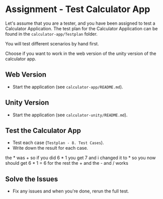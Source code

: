 # Assignment - Test Calculator App
Let's assume that you are a tester, and you have been assigned to test a Calculator Application.
The test plan for the Calculator Application can be found in the `calculator-app/Testplan` folder.

You will test different scenarios by hand first.

Choose if you want to work in the web version of the unity version of the calculator app.

## Web Version
* Start the application (see `calculator-app/README.md`).

## Unity Version
* Start the application (see `calculator-unity/README.md`).

## Test the Calculator App
* Test each case (`Testplan - 8. Test Cases`).
* Write down the result for each case.

the * was + so if you did 6 * 1 you get 7 
and i changed it to * so you  now should get 6 * 1 = 6
for the rest the + and the - and / works

## Solve the Issues
* Fix any issues and when you're done, rerun the full test.
